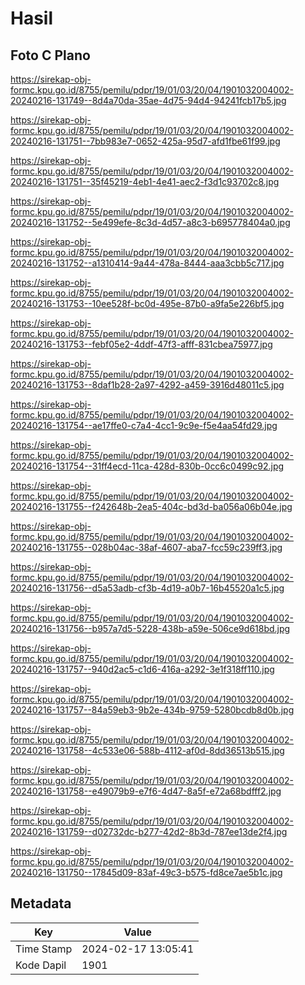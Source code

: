 # Hasil

## Foto C Plano

https://sirekap-obj-formc.kpu.go.id/8755/pemilu/pdpr/19/01/03/20/04/1901032004002-20240216-131749--8d4a70da-35ae-4d75-94d4-94241fcb17b5.jpg

https://sirekap-obj-formc.kpu.go.id/8755/pemilu/pdpr/19/01/03/20/04/1901032004002-20240216-131751--7bb983e7-0652-425a-95d7-afd1fbe61f99.jpg

https://sirekap-obj-formc.kpu.go.id/8755/pemilu/pdpr/19/01/03/20/04/1901032004002-20240216-131751--35f45219-4eb1-4e41-aec2-f3d1c93702c8.jpg

https://sirekap-obj-formc.kpu.go.id/8755/pemilu/pdpr/19/01/03/20/04/1901032004002-20240216-131752--5e499efe-8c3d-4d57-a8c3-b695778404a0.jpg

https://sirekap-obj-formc.kpu.go.id/8755/pemilu/pdpr/19/01/03/20/04/1901032004002-20240216-131752--a1310414-9a44-478a-8444-aaa3cbb5c717.jpg

https://sirekap-obj-formc.kpu.go.id/8755/pemilu/pdpr/19/01/03/20/04/1901032004002-20240216-131753--10ee528f-bc0d-495e-87b0-a9fa5e226bf5.jpg

https://sirekap-obj-formc.kpu.go.id/8755/pemilu/pdpr/19/01/03/20/04/1901032004002-20240216-131753--febf05e2-4ddf-47f3-afff-831cbea75977.jpg

https://sirekap-obj-formc.kpu.go.id/8755/pemilu/pdpr/19/01/03/20/04/1901032004002-20240216-131753--8daf1b28-2a97-4292-a459-3916d48011c5.jpg

https://sirekap-obj-formc.kpu.go.id/8755/pemilu/pdpr/19/01/03/20/04/1901032004002-20240216-131754--ae17ffe0-c7a4-4cc1-9c9e-f5e4aa54fd29.jpg

https://sirekap-obj-formc.kpu.go.id/8755/pemilu/pdpr/19/01/03/20/04/1901032004002-20240216-131754--31ff4ecd-11ca-428d-830b-0cc6c0499c92.jpg

https://sirekap-obj-formc.kpu.go.id/8755/pemilu/pdpr/19/01/03/20/04/1901032004002-20240216-131755--f242648b-2ea5-404c-bd3d-ba056a06b04e.jpg

https://sirekap-obj-formc.kpu.go.id/8755/pemilu/pdpr/19/01/03/20/04/1901032004002-20240216-131755--028b04ac-38af-4607-aba7-fcc59c239ff3.jpg

https://sirekap-obj-formc.kpu.go.id/8755/pemilu/pdpr/19/01/03/20/04/1901032004002-20240216-131756--d5a53adb-cf3b-4d19-a0b7-16b45520a1c5.jpg

https://sirekap-obj-formc.kpu.go.id/8755/pemilu/pdpr/19/01/03/20/04/1901032004002-20240216-131756--b957a7d5-5228-438b-a59e-506ce9d618bd.jpg

https://sirekap-obj-formc.kpu.go.id/8755/pemilu/pdpr/19/01/03/20/04/1901032004002-20240216-131757--940d2ac5-c1d6-416a-a292-3e1f318ff110.jpg

https://sirekap-obj-formc.kpu.go.id/8755/pemilu/pdpr/19/01/03/20/04/1901032004002-20240216-131757--84a59eb3-9b2e-434b-9759-5280bcdb8d0b.jpg

https://sirekap-obj-formc.kpu.go.id/8755/pemilu/pdpr/19/01/03/20/04/1901032004002-20240216-131758--4c533e06-588b-4112-af0d-8dd36513b515.jpg

https://sirekap-obj-formc.kpu.go.id/8755/pemilu/pdpr/19/01/03/20/04/1901032004002-20240216-131758--e49079b9-e7f6-4d47-8a5f-e72a68bdfff2.jpg

https://sirekap-obj-formc.kpu.go.id/8755/pemilu/pdpr/19/01/03/20/04/1901032004002-20240216-131759--d02732dc-b277-42d2-8b3d-787ee13de2f4.jpg

https://sirekap-obj-formc.kpu.go.id/8755/pemilu/pdpr/19/01/03/20/04/1901032004002-20240216-131750--17845d09-83af-49c3-b575-fd8ce7ae5b1c.jpg


## Metadata

| Key        | Value               |
| ---------- | ------------------- |
| Time Stamp | 2024-02-17 13:05:41 |
| Kode Dapil | 1901                |



